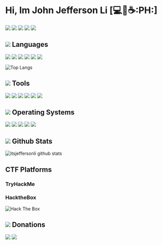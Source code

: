 #  Hi, Im John Jefferson Li [:computer::black_flag::coffee::PH:]

<a href="https://www.facebook.com/itsjeffersonli"><img src="https://img.shields.io/badge/facebook-%231877F2.svg?&style=for-the-badge&logo=facebook&logoColor=white" style="max-width:100%;"></a>
<a href="https://www.linkedin.com/in/john-jefferson-li-3b86811b0/"><img src="https://img.shields.io/badge/linkedin-%230077B5.svg?&style=for-the-badge&logo=linkedin&logoColor=white" style="max-width:100%;"></a>
<a href="mailto:lijohnjefferson@gmail.com"><img src="https://img.shields.io/badge/gmail-%23D14836.svg?&style=for-the-badge&logo=gmail&logoColor=white"></a>
<a href="mailto:2542067802@qq.com"><img src="https://img.shields.io/badge/QQ-%23EB1923.svg?&style=for-the-badge&logo=Tencent%20QQ&logoColor=white" style="max-width:100%;"></a>
<a href="itsjeffersonli.github.io/wechat"><img src="https://img.shields.io/badge/WeChat-%237BB32E.svg?&style=for-the-badge&logo=WeChat&logoColor=white" style="max-width:100%;" style="max-width:100%;"></a>
## <img src="https://img.icons8.com/color/26/000000/source-code.png"/> Languages
<a><img src="https://img.shields.io/badge/html5%20-%23E34F26.svg?&style=for-the-badge&logo=html5&logoColor=white"></a>
<img src="https://img.shields.io/badge/css3%20-%231572B6.svg?&style=for-the-badge&logo=css3&logoColor=white" >
<img src="https://img.shields.io/badge/vuejs%20-%2335495e.svg?&style=for-the-badge&logo=vue.js&logoColor=%234FC08D" >
<img src="https://img.shields.io/badge/python%20-%2314354C.svg?&style=for-the-badge&logo=python&logoColor=white">
<img src="https://img.shields.io/badge/shell_script%20-%23121011.svg?&style=for-the-badge&logo=gnu-bash&logoColor=white" >
<img src="https://img.shields.io/badge/c%23%20-%23239120.svg?&style=for-the-badge&logo=c-sharp&logoColor=white">


![Top Langs](https://github-readme-stats-git-master.itsjeffersonli.vercel.app/api/top-langs/?username=itsjeffersonli&theme=synthwave&hide=javascript&layout=compact)


## <img src="https://img.icons8.com/fluent/26/000000/administrative-tools.png"/> Tools
<a><img src="https://img.icons8.com/fluent/48/000000/github.png"/></a>
<img src="https://img.icons8.com/color/48/000000/linux.png"/>
<img src="https://img.icons8.com/color/48/000000/visual-studio.png"/>
<img src="https://img.icons8.com/fluent/48/000000/visual-studio-code-2019.png"/>
<img src="https://img.icons8.com/color/48/000000/git.png"/>
<img src="https://img.icons8.com/color/48/000000/virtualbox.png"/>


## <img src="https://img.icons8.com/color/26/000000/operating-system--v1.png"/>  Operating Systems
<a><img src="https://img.icons8.com/fluent/48/000000/windows-10.png"/></a>
<img src="https://img.icons8.com/color/48/000000/ubuntu.png"/>
<img src="https://img.icons8.com/material/48/000000/mac-client.png"/>
<img src="https://img.icons8.com/color/48/000000/kali-linux.png"/>
<img src="https://img.icons8.com/plasticine/48/000000/parrot.png"/>

## <img src="https://img.icons8.com/nolan/26/github.png"/> Github Stats

![itsjeffersonli github stats](https://github-readme-stats-git-master.itsjeffersonli.vercel.app/api?username=itsjeffersonli&show_icons=true&theme=synthwave)

## CTF Platforms
### TryHackMe
<script src="https://tryhackme.com/badge/9841"></script>

### HacktheBox
<img src="http://www.hackthebox.eu/badge/image/223654" alt="Hack The Box">

## <img src="https://img.icons8.com/doodle/26/000000/money.png"/> Donations
<a href="paypal.me/JohnJeffersonLi"><img src="https://img.shields.io/badge/paypal-%2300457C.svg?&style=for-the-badge&logo=paypal&logoColor=white" style="max-width:100%;"></a>
<a href="https://www.buymeacoffee.com/itsjeffersonli" target="_blank"><img src="https://img.shields.io/badge/Buy%20Me%20A%20Coffee-%23FF813F.svg?&style=for-the-badge&logo=Buy%20Me%20A%20Coffee&logoColor=white" style="max-width:100%;" ></a>
